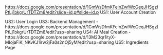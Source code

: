 https://docs.google.com/presentation/d/1GmWsDfmKFeinZwfWcGeqJHSgzIPtLj1bkgrUrTDTZm8/edit?slide=id.p#slide=id.p US1: User Account Creation
<link to template slide> US2: User Login
US3: Backend Management - https://docs.google.com/presentation/d/1GmWsDfmKFeinZwfWcGeqJHSgzIPtLj1bkgrUrTDTZm8/edit?usp=sharing
US4: AI Meal Creation - https://docs.google.com/presentation/d/13M23qr1ityX-MIojaFiK_NKvKJ1irw2jFa0s2nOj5yM/edit?usp=sharing
<link to template slide> US5: Ingredients Page
